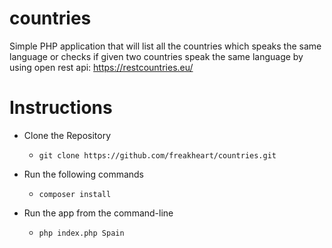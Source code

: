 # countries
Simple PHP application that will list all the countries which speaks the same language or checks if given two countries speak the same language by using open rest api: https://restcountries.eu/

# Instructions
- Clone the Repository
  - ```git clone https://github.com/freakheart/countries.git```
    
- Run the following commands
  - ```composer install```
  
- Run the app from the command-line  
  - ```php index.php Spain```